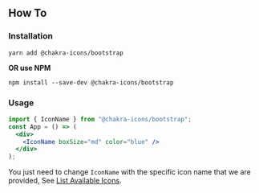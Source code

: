 ## How To

### Installation

```console
yarn add @chakra-icons/bootstrap
```

**OR use NPM**

```console
npm install --save-dev @chakra-icons/bootstrap
```

### Usage

```jsx
import { IconName } from "@chakra-icons/bootstrap";
const App = () => (
  <div>
    <IconName boxSize="md" color="blue" />
  </div>
);
```

You just need to change `IconName` with the specific icon name that we are provided, See [List Available Icons](https://github.com/kodingdotninja/chakra-icons/tree/main/packages/@chakra-icons/bootstrap/snapshot.json).
